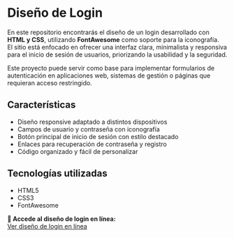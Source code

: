 # Diseño de Login

En este repositorio encontrarás el diseño de un login desarrollado con **HTML y CSS**, utilizando **FontAwesome** como soporte para la iconografía.  
El sitio está enfocado en ofrecer una interfaz clara, minimalista y responsiva para el inicio de sesión de usuarios, priorizando la usabilidad y la seguridad.

Este proyecto puede servir como base para implementar formularios de autenticación en aplicaciones web, sistemas de gestión o páginas que requieran acceso restringido.

## Características
- Diseño responsive adaptado a distintos dispositivos
- Campos de usuario y contraseña con iconografía
- Botón principal de inicio de sesión con estilo destacado
- Enlaces para recuperación de contraseña y registro
- Código organizado y fácil de personalizar

## Tecnologías utilizadas
- HTML5
- CSS3
- FontAwesome

**🔗 Accede al diseño de login en línea:**  
[Ver diseño de login en línea](https://maycolcruzfern.github.io/login-design-one/)